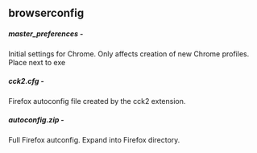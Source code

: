 ## browserconfig

##### master_preferences -
Initial settings for Chrome. Only affects creation of new Chrome profiles. Place next to exe

##### cck2.cfg -
Firefox autoconfig file created by the cck2 extension.

##### autoconfig.zip -
Full Firefox autconfig. Expand into Firefox directory.
